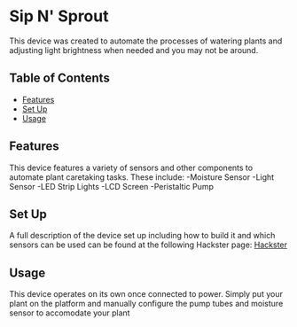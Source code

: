 # Sip N' Sprout

This device was created to automate the processes of watering plants and adjusting light brightness when needed and you may not be around.

## Table of Contents

- [Features](#features)
- [Set Up](#setup)
- [Usage](#usage)


## Features

This device features a variety of sensors and other components to automate plant caretaking tasks. These include:
-Moisture Sensor
-Light Sensor
-LED Strip Lights
-LCD Screen
-Peristaltic Pump

## Set Up
A full description of the device set up including how to build it and which sensors can be used can be found at the following Hackster page: [Hackster](https://github.com/)


## Usage

This device operates on its own once connected to power. Simply put your plant on the platform and manually configure the pump tubes and moisture sensor to accomodate your plant



